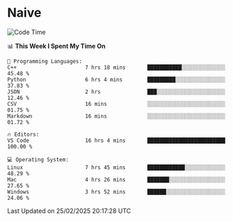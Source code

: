# Naive
<!-- ## 日拱一卒，功不唐捐 -->
<!-- [![GitHub Streak](https://streak-stats.demolab.com/?user=XiaoXKKK)](https://git.io/streak-stats) -->
<!--START_SECTION:waka-->
![Code Time](http://img.shields.io/badge/Code%20Time-290%20hrs%2012%20mins-blue)

📊 **This Week I Spent My Time On** 

```text
💬 Programming Languages: 
C++                      7 hrs 18 mins       ███████████░░░░░░░░░░░░░░   45.48 % 
Python                   6 hrs 4 mins        █████████░░░░░░░░░░░░░░░░   37.83 % 
JSON                     2 hrs               ███░░░░░░░░░░░░░░░░░░░░░░   12.46 % 
CSV                      16 mins             ░░░░░░░░░░░░░░░░░░░░░░░░░   01.75 % 
Markdown                 16 mins             ░░░░░░░░░░░░░░░░░░░░░░░░░   01.72 % 

🔥 Editors: 
VS Code                  16 hrs 4 mins       █████████████████████████   100.00 % 

💻 Operating System: 
Linux                    7 hrs 45 mins       ████████████░░░░░░░░░░░░░   48.29 % 
Mac                      4 hrs 26 mins       ███████░░░░░░░░░░░░░░░░░░   27.65 % 
Windows                  3 hrs 52 mins       ██████░░░░░░░░░░░░░░░░░░░   24.06 % 
```


 Last Updated on 25/02/2025 20:17:28 UTC
<!--END_SECTION:waka-->

